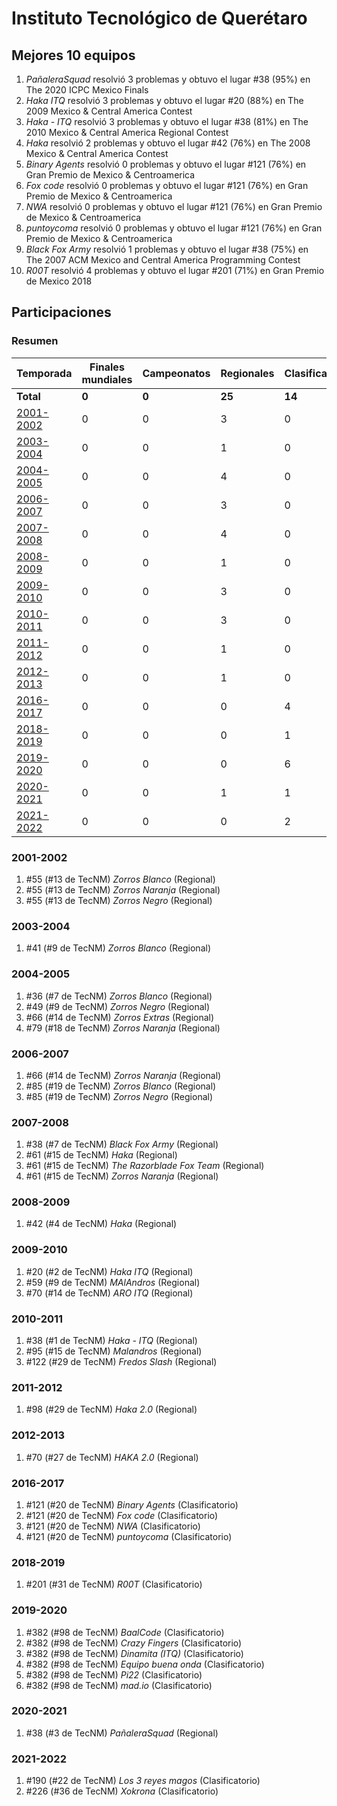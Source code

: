 # Instituto Tecnológico de Querétaro

## Mejores 10 equipos

1. _PañaleraSquad_ resolvió 3 problemas y obtuvo el lugar #38 (95%) en The 2020 ICPC Mexico Finals
1. _Haka ITQ_ resolvió 3 problemas y obtuvo el lugar #20 (88%) en The 2009 Mexico & Central America Contest
1. _Haka - ITQ_ resolvió 3 problemas y obtuvo el lugar #38 (81%) en The 2010 Mexico & Central America Regional Contest
1. _Haka_ resolvió 2 problemas y obtuvo el lugar #42 (76%) en The 2008 Mexico & Central America Contest
1. _Binary Agents_ resolvió 0 problemas y obtuvo el lugar #121 (76%) en Gran Premio de Mexico & Centroamerica
1. _Fox code_ resolvió 0 problemas y obtuvo el lugar #121 (76%) en Gran Premio de Mexico & Centroamerica
1. _NWA_ resolvió 0 problemas y obtuvo el lugar #121 (76%) en Gran Premio de Mexico & Centroamerica
1. _puntoycoma_ resolvió 0 problemas y obtuvo el lugar #121 (76%) en Gran Premio de Mexico & Centroamerica
1. _Black Fox Army_ resolvió 1 problemas y obtuvo el lugar #38 (75%) en The 2007 ACM Mexico and Central America Programming Contest
1. _R00T_ resolvió 4 problemas y obtuvo el lugar #201 (71%) en Gran Premio de Mexico 2018

## Participaciones

### Resumen

| Temporada | Finales mundiales | Campeonatos | Regionales | Clasificatorios | Equipos |
| --- | --- | --- | --- | --- | --- |
| **Total** | **0** | **0** | **25** | **14** | **38** |
| [2001-2002](#2001-2002) | 0 | 0 | 3 | 0 | 3 |
| [2003-2004](#2003-2004) | 0 | 0 | 1 | 0 | 1 |
| [2004-2005](#2004-2005) | 0 | 0 | 4 | 0 | 4 |
| [2006-2007](#2006-2007) | 0 | 0 | 3 | 0 | 3 |
| [2007-2008](#2007-2008) | 0 | 0 | 4 | 0 | 4 |
| [2008-2009](#2008-2009) | 0 | 0 | 1 | 0 | 1 |
| [2009-2010](#2009-2010) | 0 | 0 | 3 | 0 | 3 |
| [2010-2011](#2010-2011) | 0 | 0 | 3 | 0 | 3 |
| [2011-2012](#2011-2012) | 0 | 0 | 1 | 0 | 1 |
| [2012-2013](#2012-2013) | 0 | 0 | 1 | 0 | 1 |
| [2016-2017](#2016-2017) | 0 | 0 | 0 | 4 | 4 |
| [2018-2019](#2018-2019) | 0 | 0 | 0 | 1 | 1 |
| [2019-2020](#2019-2020) | 0 | 0 | 0 | 6 | 6 |
| [2020-2021](#2020-2021) | 0 | 0 | 1 | 1 | 1 |
| [2021-2022](#2021-2022) | 0 | 0 | 0 | 2 | 2 |

### 2001-2002

1. #55 (#13 de TecNM) _Zorros Blanco_ (Regional)
1. #55 (#13 de TecNM) _Zorros Naranja_ (Regional)
1. #55 (#13 de TecNM) _Zorros Negro_ (Regional)

### 2003-2004

1. #41 (#9 de TecNM) _Zorros Blanco_ (Regional)

### 2004-2005

1. #36 (#7 de TecNM) _Zorros Blanco_ (Regional)
1. #49 (#9 de TecNM) _Zorros Negro_ (Regional)
1. #66 (#14 de TecNM) _Zorros Extras_ (Regional)
1. #79 (#18 de TecNM) _Zorros Naranja_ (Regional)

### 2006-2007

1. #66 (#14 de TecNM) _Zorros Naranja_ (Regional)
1. #85 (#19 de TecNM) _Zorros Blanco_ (Regional)
1. #85 (#19 de TecNM) _Zorros Negro_ (Regional)

### 2007-2008

1. #38 (#7 de TecNM) _Black Fox Army_ (Regional)
1. #61 (#15 de TecNM) _Haka_ (Regional)
1. #61 (#15 de TecNM) _The Razorblade Fox Team_ (Regional)
1. #61 (#15 de TecNM) _Zorros Naranja_ (Regional)

### 2008-2009

1. #42 (#4 de TecNM) _Haka_ (Regional)

### 2009-2010

1. #20 (#2 de TecNM) _Haka ITQ_ (Regional)
1. #59 (#9 de TecNM) _MAlAndros_ (Regional)
1. #70 (#14 de TecNM) _ARO ITQ_ (Regional)

### 2010-2011

1. #38 (#1 de TecNM) _Haka - ITQ_ (Regional)
1. #95 (#15 de TecNM) _Malandros_ (Regional)
1. #122 (#29 de TecNM) _Fredos Slash_ (Regional)

### 2011-2012

1. #98 (#29 de TecNM) _Haka 2.0_ (Regional)

### 2012-2013

1. #70 (#27 de TecNM) _HAKA 2.0_ (Regional)

### 2016-2017

1. #121 (#20 de TecNM) _Binary Agents_ (Clasificatorio)
1. #121 (#20 de TecNM) _Fox code_ (Clasificatorio)
1. #121 (#20 de TecNM) _NWA_ (Clasificatorio)
1. #121 (#20 de TecNM) _puntoycoma_ (Clasificatorio)

### 2018-2019

1. #201 (#31 de TecNM) _R00T_ (Clasificatorio)

### 2019-2020

1. #382 (#98 de TecNM) _BaalCode_ (Clasificatorio)
1. #382 (#98 de TecNM) _Crazy  Fingers_ (Clasificatorio)
1. #382 (#98 de TecNM) _Dinamita (ITQ)_ (Clasificatorio)
1. #382 (#98 de TecNM) _Equipo buena onda_ (Clasificatorio)
1. #382 (#98 de TecNM) _Pi22_ (Clasificatorio)
1. #382 (#98 de TecNM) _mad.io_ (Clasificatorio)

### 2020-2021

1. #38 (#3 de TecNM) _PañaleraSquad_ (Regional)

### 2021-2022

1. #190 (#22 de TecNM) _Los 3 reyes magos_ (Clasificatorio)
1. #226 (#36 de TecNM) _Xokrona_ (Clasificatorio)



